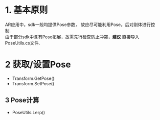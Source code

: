 # 1. 基本原则

AR应用中，sdk一般均提供Pose参数， 故应尽可能利用Pose，后对刚体进行控制.   
由于部分sdk中含有Pose拓展，故需先行检查防止冲突，**建议** 直接导入PoseUtils.cs文件.

# 2 获取/设置Pose

+ Transform.GetPose()
+ Transform.SetPose()

## 3 Pose计算

+ PoseUtils.Lerp()